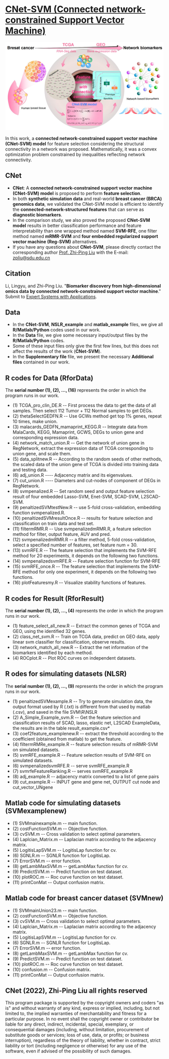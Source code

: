 # [CNet-SVM (Connected network-constrained Support Vector Machine)](https://github.com/zpliulab/CNet-SVM)

![Screenshot](Data/framework.jpg)

In this work, a **connected network-constrained support vector machine (CNet-SVM) model** for feature selection considering the structural connectivity in a network was proposed. Mathematically, it was a convex optimization problem constrained by inequalities reflecting network connectivity.


## CNet
<!--START_SECTION:news-->
* **CNet**: A **connected network-constrained support vector machine (CNet-SVM) model** is proposed to perform **feature selection**. 
* In both **synthetic simulation data** and real-world **breast cancer (BRCA) genomics data**, we validated the CNet-SVM model is efficient to identify the **connected-network-structured features** that can serve as **diagnostic biomarkers**.
* In the comparison study, we also proved the proposed **CNet-SVM model** results in better classification performance and feature interpretability than one wrapped method named **SVM-RFE**, one filter method named **mRMR-SVM** and **four embedded regularized support vector machine (Reg-SVM)** alternatives.
* If you have any questions about **CNet-SVM**, please directly contact the corresponding author [Prof. Zhi-Ping Liu](https://scholar.google.com/citations?user=zkBXb_kAAAAJ&hl=zh-CN&oi=ao) with the E-mail: zpliu@sdu.edu.cn
<!--END_SECTION:news-->


## Citation
Li, Lingyu, and Zhi-Ping Liu. "**Biomarker discovery from high-dimensional omics data by connected network-constrained support vector machine**." Submit to [Expert Systems with Applications](https://www.journals.elsevier.com/expert-systems-with-applications/).  


## Data
<!--START_SECTION:news-->
* In the **CNet-SVM**, **NSLR_example** and **matlab_example** files, we give all **R/Matlab/Python** codes used in our work. 
* In the **Data** file, we give some necessary input/output files by the **R/Matlab/Python** codes. 
* Some of these input files only give the first few lines, but this does not affect the results of the work (**CNet-SVM**).
* In the **Supplementary file** file, we present the necessary **Additional files** contained in our work. 
<!--END_SECTION:news-->


## R codes for Data (RforData)
The **serial number (1), (2), ..., (16)** represents the order in which the program runs in our work. 
<!--START_SECTION:news-->
* (1) TCGA_pro_clin_DE.R  --  First process the data to get the data of all samples. Then select 112 Tumor + 112 Normal samples to get DEGs.
* (2) thetaSelectGEDFN.R  --  Use GCWs method get top 1% genes, repeat 10 times, make union.
* (3) malacards_GEDFN_mamaprint_KEGG.R  --  Integrate data from MalaCards, KEGG, Mamaprint, GCWS, DEGs to union gene and corresponding expression data.
* (4) network_match_union.R  --  Get the network of union gene in RegNetwork, extract the expression data of TCGA corresponding to union gene, and scale them.
* (5) data_splitnew.R  --  According to the random seeds of other methods, the scaled data of the union gene of TCGA is divided into training data and testing data.
* (6) adj_union.R ---- Adjacency matrix and its eigenvalues.
* (7) cut_union.R ---- Diameters and cut-nodes of component of DEGs in RegNetwork.
* (8) svmpenalized.R -- Set random seed and output feature selection result of four embedded Lasso-SVM, Enet-SVM, SCAD-SVM, L2SCAD-SVM.
* (9) penaltizedSVMtestNew.R -- use 5-fold cross-validation, embedding function svmpenalized.R.
* (10) penaltizedSVMresultOnce.R -- results for feature selection and classification on train data and test set.
* (11) filtermRMR.R -- Use svmpenalizedmRMR.R, a feature selection method for filter, output feature, AUV and pred.
* (12) svmpenalizedmRMR.R -- a filter method, 5-fold cross-validation, select a specified number of features, set feature num = 30.
* (13) svmRFE.R -- The feature selection that implements the SVM-RFE method for 20 experiments, it depends on the following two functions.
* (14) svmpenalizedsvmRFE.R -- Feature selection function for SVM-RFE
* (15) svmRFE_once.R  -- The feature selection that implements the SVM-RFE method for only one experiment, it depends on the following two functions.
* (16) plotFeaturesmy.R -- Visualize stability functions of features.
<!--END_SECTION:news-->


## R codes for Result (RforResult)
The **serial number (1), (2), ..., (4)** represents the order in which the program runs in our work. 
<!--START_SECTION:news-->
* (1) feature_select_all_new.R -- Extract the common genes of TCGA and GEO, using the identified 32 genes. 
* (2) class_net_svm.R -- Train on TCGA data, predict on GEO data, apply linear svm classifier for classification, observe results.
* (3) network_match_all_new.R -- Extract the net information of the biomarkers identified by each method.
* (4) ROCplot.R -- Plot ROC curves on independent datasets.
<!--END_SECTION:news-->


## R odes for simulating datasets (NLSR)
The **serial number (1), (2), ..., (9)** represents the order in which the program runs in our work. 
<!--START_SECTION:news-->

* (1) penaltizedSVMexample.R -- Try to generate simulation data, the output format used by R (.txt) is different from that used by matlab (.csv), and saved in the file SVM\R\NSLR
* (2) A_Simple_Example_svm.R -- Get the feature selection and classification results of SCAD, lasso, elastic net, L2SCAD ExampleData, the results are in the table result_example.csv* 
* (3) coef2feature_examplenew.R -- extract the threshold according to the coefficient (obtained from matlab) to get the feature.
* (4) filtermRMRe_example.R -- feature selection results of mRMR-SVM on simulated datasets.
* (5) svmRFE_example.R -- Feature selection results of SVM-RFE on simulated datasets.
* (6) svmpenalizedsvmRFE.R -- serve svmRFE_example.R
* (7) svmrfeFeatureRanking.R -- serves svmRFE_example.R
* (8) adj_example.R -- adjacency matrix converted to a list of gene pairs
* (9) cut_example.R -- INPUT gene and gene net, OUTPUT cut node and cut_vector_UNgene
<!--END_SECTION:news-->


## Matlab code for simulating datasets (SVMexamplenew)
<!--START_SECTION:news-->
* (1) SVMmainexample.m -- main function.
* (2) costFunctionSVM.m -- Objective function.
* (3) cvSVM.m -- Cross validation to select optimal parameters.
* (4) Laplcian_Matrix.m -- Laplacian matrix according to the adjacency matrix.
* (5) LogitisLapSVM.m -- LogitisLap function for cv.
* (6) SGNLR.m -- SGNLR function for LogitisLap.
* (7) ErrorSVM.m -- error function.
* (8) getLambMaxSVM.m -- getLambMax function for cv.
* (9) PredictSVM.m -- Predict function on test dataset.
* (10) plotROC.m -- Roc curve function on test dataset.
* (11) printConMat -- Output confusion matrix.
<!--END_SECTION:news-->


## Matlab code for breast cancer dataset (SVMnew)
<!--START_SECTION:news-->
<!--START_SECTION:news-->
* (1) SVMmainUnion23.m -- main function.
* (2) costFunctionSVM.m -- Objective function.
* (3) cvSVM.m -- Cross validation to select optimal parameters.
* (4) Laplcian_Matrix.m -- Laplacian matrix according to the adjacency matrix.
* (5) LogitisLapSVM.m -- LogitisLap function for cv.
* (6) SGNLR.m -- SGNLR function for LogitisLap.
* (7) ErrorSVM.m -- error function.
* (8) getLambMaxSVM.m -- getLambMax function for cv.
* (9) PredictSVM.m -- Predict function on test dataset.
* (10) plotROC.m -- Roc curve function on test dataset.
* (10) confusion.m  -- Confusion matrix. 
* (11) printConMat -- Output confusion matrix.
<!--END_SECTION:news-->


## CNet (2022), Zhi-Ping Liu all rights reserved
This program package is supported by the copyright owners and coders "as is" and without warranty of any kind, express or implied, including, but not limited to, the implied warranties of merchantability and fitness for a particular purpose. In no event shall the copyright owner or contributor be liable for any direct, indirect, incidental, special, exemplary, or consequential damages (including, without limitation, procurement of substitute goods or services; loss of use, data, or profits; or business interruption), regardless of the theory of liability, whether in contract, strict liability or tort (including negligence or otherwise) for any use of the software, even if advised of the possibility of such damages.
